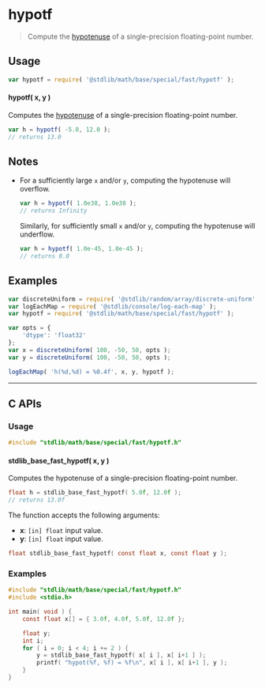 <!--

@license Apache-2.0

Copyright (c) 2025 The Stdlib Authors.

Licensed under the Apache License, Version 2.0 (the "License");
you may not use this file except in compliance with the License.
You may obtain a copy of the License at

   http://www.apache.org/licenses/LICENSE-2.0

Unless required by applicable law or agreed to in writing, software
distributed under the License is distributed on an "AS IS" BASIS,
WITHOUT WARRANTIES OR CONDITIONS OF ANY KIND, either express or implied.
See the License for the specific language governing permissions and
limitations under the License.

-->

# hypotf

> Compute the [hypotenuse][hypotenuse] of a single-precision floating-point number.

<!-- Section to include introductory text. Make sure to keep an empty line after the intro `section` element and another before the `/section` close. -->

<section class="intro">

</section>

<!-- /.intro -->

<!-- Package usage documentation. -->

<section class="usage">

## Usage

```javascript
var hypotf = require( '@stdlib/math/base/special/fast/hypotf' );
```

#### hypotf( x, y )

Computes the [hypotenuse][hypotenuse] of a single-precision floating-point number.

```javascript
var h = hypotf( -5.0, 12.0 );
// returns 13.0
```

</section>

<!-- /.usage -->

<!-- Package usage notes. Make sure to keep an empty line after the `section` element and another before the `/section` close. -->

<section class="notes">

## Notes

-   For a sufficiently large `x` and/or `y`, computing the hypotenuse will overflow.

    ```javascript
    var h = hypotf( 1.0e38, 1.0e38 );
    // returns Infinity
    ```

    Similarly, for sufficiently small `x` and/or `y`, computing the hypotenuse will underflow.

    ```javascript
    var h = hypotf( 1.0e-45, 1.0e-45 );
    // returns 0.0
    ```

</section>

<!-- /.notes -->

<!-- Package usage examples. -->

<section class="examples">

## Examples

<!-- eslint no-undef: "error" -->

```javascript
var discreteUniform = require( '@stdlib/random/array/discrete-uniform' );
var logEachMap = require( '@stdlib/console/log-each-map' );
var hypotf = require( '@stdlib/math/base/special/fast/hypotf' );

var opts = {
    'dtype': 'float32'
};
var x = discreteUniform( 100, -50, 50, opts );
var y = discreteUniform( 100, -50, 50, opts );

logEachMap( 'h(%d,%d) = %0.4f', x, y, hypotf );
```

</section>

<!-- /.examples -->

<!-- C interface documentation. -->

* * *

<section class="c">

## C APIs

<!-- Section to include introductory text. Make sure to keep an empty line after the intro `section` element and another before the `/section` close. -->

<section class="intro">

</section>

<!-- /.intro -->

<!-- C usage documentation. -->

<section class="usage">

### Usage

```c
#include "stdlib/math/base/special/fast/hypotf.h"
```

#### stdlib_base_fast_hypotf( x, y )

Computes the hypotenuse of a single-precision floating-point number.

```c
float h = stdlib_base_fast_hypotf( 5.0f, 12.0f );
// returns 13.0f
```

The function accepts the following arguments:

-   **x**: `[in] float` input value.
-   **y**: `[in] float` input value.

```c
float stdlib_base_fast_hypotf( const float x, const float y );
```

</section>

<!-- /.usage -->

<!-- C API usage notes. Make sure to keep an empty line after the `section` element and another before the `/section` close. -->

<section class="notes">

</section>

<!-- /.notes -->

<!-- C API usage examples. -->

<section class="examples">

### Examples

```c
#include "stdlib/math/base/special/fast/hypotf.h"
#include <stdio.h>

int main( void ) {
    const float x[] = { 3.0f, 4.0f, 5.0f, 12.0f };

    float y;
    int i;
    for ( i = 0; i < 4; i += 2 ) {
        y = stdlib_base_fast_hypotf( x[ i ], x[ i+1 ] );
        printf( "hypot(%f, %f) = %f\n", x[ i ], x[ i+1 ], y );
    }
}
```

</section>

<!-- /.examples -->

</section>

<!-- /.c -->

<!-- Section to include cited references. If references are included, add a horizontal rule *before* the section. Make sure to keep an empty line after the `section` element and another before the `/section` close. -->

<section class="references">

</section>

<!-- /.references -->

<!-- Section for related `stdlib` packages. Do not manually edit this section, as it is automatically populated. -->

<section class="related">


</section>

<!-- /.related -->

<!-- Section for all links. Make sure to keep an empty line after the `section` element and another before the `/section` close. -->

<section class="links">

[hypotenuse]: https://en.wikipedia.org/wiki/Pythagorean_theorem


</section>

<!-- /.links -->
